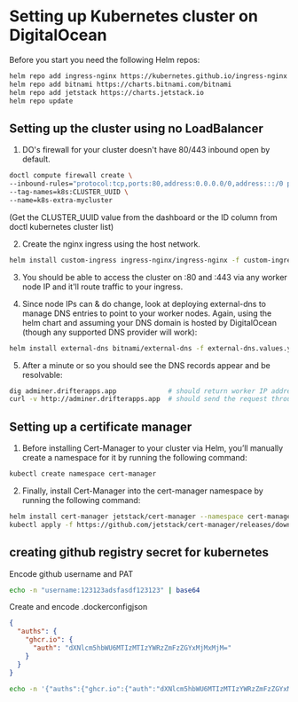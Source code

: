 # Setting up Kubernetes cluster on DigitalOcean

Before you start you need the following Helm repos:

```bash
helm repo add ingress-nginx https://kubernetes.github.io/ingress-nginx
helm repo add bitnami https://charts.bitnami.com/bitnami
helm repo add jetstack https://charts.jetstack.io
helm repo update
```

## Setting up the cluster using no LoadBalancer

1. DO's firewall for your cluster doesn't have 80/443 inbound open by default.

```bash
doctl compute firewall create \
--inbound-rules="protocol:tcp,ports:80,address:0.0.0.0/0,address:::/0 protocol:tcp,ports:443,address:0.0.0.0/0,address:::/0" \
--tag-names=k8s:CLUSTER_UUID \
--name=k8s-extra-mycluster
```

(Get the CLUSTER_UUID value from the dashboard or the ID column from doctl kubernetes cluster list)

2. Create the nginx ingress using the host network.

```bash
helm install custom-ingress ingress-nginx/ingress-nginx -f custom-ingress.values.yaml
```

3. You should be able to access the cluster on :80 and :443 via any worker node IP and it'll route traffic to your ingress.

4. Since node IPs can & do change, look at deploying external-dns to manage DNS entries to point to your worker nodes. Again, using the helm chart and assuming your DNS domain is hosted by DigitalOcean (though any supported DNS provider will work):

```bash
helm install external-dns bitnami/external-dns -f external-dns.values.yaml
```

5. After a minute or so you should see the DNS records appear and be resolvable:

```bash
dig adminer.drifterapps.app             # should return worker IP address
curl -v http://adminer.drifterapps.app  # should send the request through the Ingress to your backend service
```

## Setting up a certificate manager

1. Before installing Cert-Manager to your cluster via Helm, you’ll manually create a namespace for it by running the following command:

```bash
kubectl create namespace cert-manager
```

2. Finally, install Cert-Manager into the cert-manager namespace by running the following command:

```bash
helm install cert-manager jetstack/cert-manager --namespace cert-manager --version v1.5.4 --set installCRDs=true
kubectl apply -f https://github.com/jetstack/cert-manager/releases/download/v1.6.1/cert-manager.yaml
```

## creating github registry secret for kubernetes

Encode github username and PAT

```bash
echo -n "username:123123adsfasdf123123" | base64
```

Create and encode .dockerconfigjson

```json
{
  "auths": {
    "ghcr.io": {
      "auth": "dXNlcm5hbWU6MTIzMTIzYWRzZmFzZGYxMjMxMjM="
    }
  }
}
```

```bash
echo -n '{"auths":{"ghcr.io":{"auth":"dXNlcm5hbWU6MTIzMTIzYWRzZmFzZGYxMjMxMjM="}}}' | base64
```
